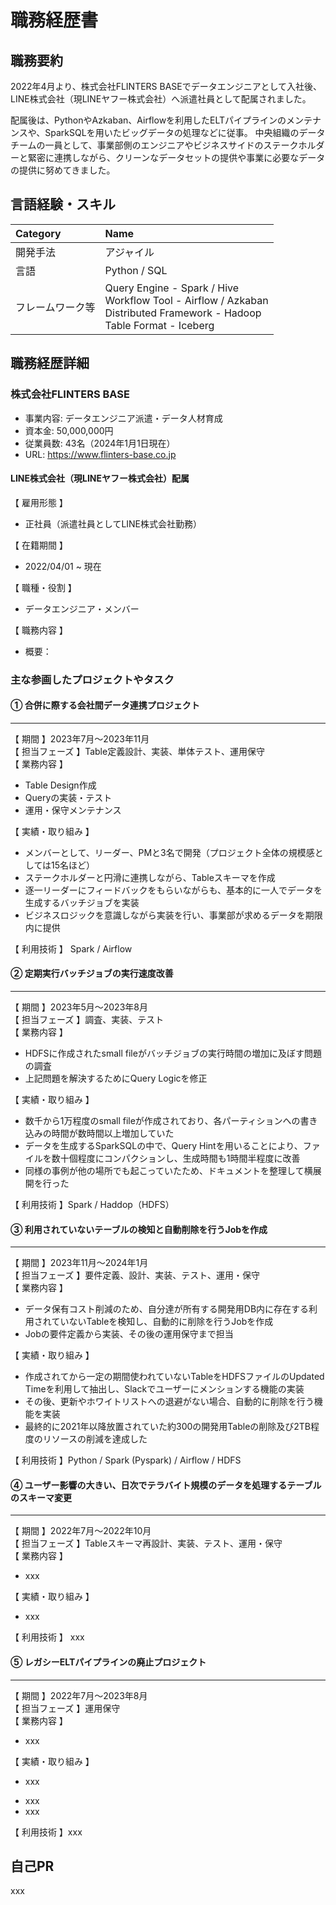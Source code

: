 # 職務経歴書

## 職務要約

2022年4月より、株式会社FLINTERS BASEでデータエンジニアとして入社後、LINE株式会社（現LINEヤフー株式会社）へ派遣社員として配属されました。

配属後は、PythonやAzkaban、Airflowを利用したELTパイプラインのメンテナンスや、SparkSQLを用いたビッグデータの処理などに従事。
中央組織のデータチームの一員として、事業部側のエンジニアやビジネスサイドのステークホルダーと緊密に連携しながら、クリーンなデータセットの提供や事業に必要なデータの提供に努めてきました。

## 言語経験・スキル

| Category | Name |
| :------ | :------ |
| 開発手法 | アジャイル |
| 言語 | Python / SQL |
| フレームワーク等 | Query Engine - Spark / Hive <br> Workflow Tool - Airflow / Azkaban <br> Distributed Framework - Hadoop <br> Table Format - Iceberg|

## 職務経歴詳細

### 株式会社FLINTERS BASE

- 事業内容: データエンジニア派遣・データ人材育成
- 資本金: 50,000,000円
- 従業員数: 43名（2024年1月1日現在）
- URL: <https://www.flinters-base.co.jp>

#### LINE株式会社（現LINEヤフー株式会社）配属

【 雇用形態 】

- 正社員（派遣社員としてLINE株式会社勤務）

【 在籍期間 】

- 2022/04/01 ~ 現在

【 職種・役割 】

- データエンジニア・メンバー

【 職務内容 】

- 概要：

### 主な参画したプロジェクトやタスク

#### ① 合併に際する会社間データ連携プロジェクト

* * *

【 期間 】2023年7月〜2023年11月 <br> 
【 担当フェーズ 】Table定義設計、実装、単体テスト、運用保守 <br>
【 業務内容 】

- Table Design作成
- Queryの実装・テスト
- 運用・保守メンテナンス

【 実績・取り組み 】

- メンバーとして、リーダー、PMと3名で開発（プロジェクト全体の規模感としては15名ほど）
- ステークホルダーと円滑に連携しながら、Tableスキーマを作成
- 逐一リーダーにフィードバックをもらいながらも、基本的に一人でデータを生成するバッチジョブを実装 
- ビジネスロジックを意識しながら実装を行い、事業部が求めるデータを期限内に提供

【 利用技術 】 Spark / Airflow

#### ② 定期実行バッチジョブの実行速度改善

* * *


【 期間 】2023年5月〜2023年8月 <br> 
【 担当フェーズ 】調査、実装、テスト <br> 
【 業務内容 】

- HDFSに作成されたsmall fileがバッチジョブの実行時間の増加に及ぼす問題の調査
- 上記問題を解決するためにQuery Logicを修正
  
【 実績・取り組み 】

- 数千から1万程度のsmall fileが作成されており、各パーティションへの書き込みの時間が数時間以上増加していた
- データを生成するSparkSQLの中で、Query Hintを用いることにより、ファイルを数十個程度にコンパクションし、生成時間も1時間半程度に改善
- 同様の事例が他の場所でも起こっていたため、ドキュメントを整理して横展開を行った

【 利用技術 】Spark / Haddop（HDFS）

#### ③ 利用されていないテーブルの検知と自動削除を行うJobを作成

* * *

【 期間 】2023年11月〜2024年1月 <br>
【 担当フェーズ 】要件定義、設計、実装、テスト、運用・保守 <br>
【 業務内容 】

- データ保有コスト削減のため、自分達が所有する開発用DB内に存在する利用されていないTableを検知し、自動的に削除を行うJobを作成
- Jobの要件定義から実装、その後の運用保守まで担当

【 実績・取り組み 】

- 作成されてから一定の期間使われていないTableをHDFSファイルのUpdated Timeを利用して抽出し、Slackでユーザーにメンションする機能の実装
- その後、更新やホワイトリストへの退避がない場合、自動的に削除を行う機能を実装
- 最終的に2021年以降放置されていた約300の開発用Tableの削除及び2TB程度のリソースの削減を達成した

【 利用技術 】Python / Spark (Pyspark) / Airflow / HDFS

#### ④ ユーザー影響の大きい、日次でテラバイト規模のデータを処理するテーブルのスキーマ変更

* * *

【 期間 】2022年7月〜2022年10月 <br>
【 担当フェーズ 】Tableスキーマ再設計、実装、テスト、運用・保守 <br>
【 業務内容 】

- xxx

【 実績・取り組み 】

- xxx

【 利用技術 】 xxx

#### ⑤ レガシーELTパイプラインの廃止プロジェクト

* * *

【 期間 】2022年7月〜2023年8月 <br>
【 担当フェーズ 】運用保守 <br>
【 業務内容 】 <ul> <li> xxx </li> </ul>
【 実績・取り組み 】<ul><li> xxx </li></ul>
- xxx
- xxx

【 利用技術 】xxx 

## 自己PR

xxx
